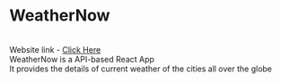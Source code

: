 # WeatherNow
<br>
Website link - <a href="https://muke0131.github.io/WeatherNow/">Click Here</a>
<br>
WeatherNow is a API-based React App
<br>
It provides the details of current weather of the cities all over the globe
